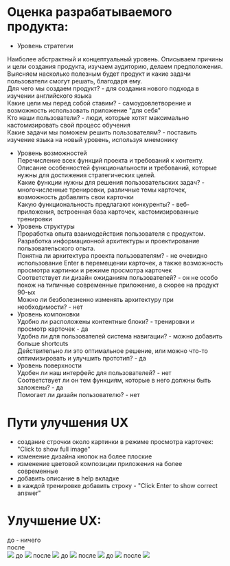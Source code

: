 # Оценка разрабатываемого продукта:
* Уровень стратегии <br>

Наиболее абстрактный и концептуальный уровень. Описываем причины и цели создания продукта, изучаем аудиторию, делаем предположения. Выясняем насколько полезным будет продукт и какие задачи пользователи смогут решать, благодаря ему.  <br>
Для чего мы создаем продукт? - для создания нового подхода в изучении английского языка <br>
Какие цели мы перед собой ставим? - самоудовлетворение и возможность использовать приложение "для себя" <br>
Кто наши пользователи? - люди, которые хотят максимально кастомизировать свой процесс обучения <br>
Какие задачи мы поможем решить пользователям? - поставить изучение языка на новый уровень, используя мнемонику <br>
 * Уровень возможностей <br>
 Перечисление всех функций проекта и требований к контенту. Описание особенностей функциональности и требований, которые нужны для достижения стратегических целей. <br>
Какие функции нужны для решения пользовательских задач? - многочисленные тренировки, различные темы карточек, возможность добавлять свои карточки <br>
Какую функциональность предлагают конкуренты? - веб-приложения, встроенная база карточек, кастомизированные тренировки <br>
* Уровень структуры <br>
Проработка опыта взаимодействия пользователя с продуктом. Разработка информационной архитектуры и проектирование пользовательского опыта. <br>
Понятна ли архитектура проекта пользователям? - не очевидно использование Enter в перемещении карточек, а также возможность просмотра картинки и режиме просмотра карточек <br>
Соответствует ли дизайн ожиданиям пользователей? - он не особо похож на типичные современные приложение, а скорее на продукт 90-ых <br> 
Можно ли безболезненно изменять архитектуру при необходимости? - нет <br>
* Уровень компоновки <br>
Удобно ли расположены контентные блоки? - тренировки и просмотр карточек - да <br>
Удобна ли для пользователей система навигации? - можно добавить больше shortcuts <br>
Действительно ли это оптимальное решение, или можно что-то оптимизировать и улучшить прототип? - да <br>
* Уровень поверхности  <br>
Удобен ли наш интерфейс для пользователей? - нет<br>
Соответствует ли он тем функциям, которые в него должны быть заложены? - да<br>
Помогает ли дизайн пользователю? - нет <br>
# Пути улучшения UX
* создание строчки около картинки в режиме просмотра карточек: "Click to show full image"
* изменение дизайна кнопок на более плоские 
* изменение цветовой композиции приложения на более современные
* добавить описание в help вкладке
* в каждой тренировке добавить строку - "Click Enter to show correct answer"

# Улучшение UX:
до - ничего <br>
после <br>
![](https://github.com/Anastasiyabordak/Loci/blob/master/doc/image/after_1.jpg)
до 
![](https://github.com/Anastasiyabordak/Loci/blob/master/doc/image/before_2.JPG)
после
![](https://github.com/Anastasiyabordak/Loci/blob/master/doc/image/after_2.jpg)
до 
![](https://github.com/Anastasiyabordak/Loci/blob/master/doc/image/before_3.JPG)
после
![](https://github.com/Anastasiyabordak/Loci/blob/master/doc/image/after_3.jpg)
до 
![](https://github.com/Anastasiyabordak/Loci/blob/master/doc/image/before_4.JPG)
после
![](https://github.com/Anastasiyabordak/Loci/blob/master/doc/image/after_4.jpg)
